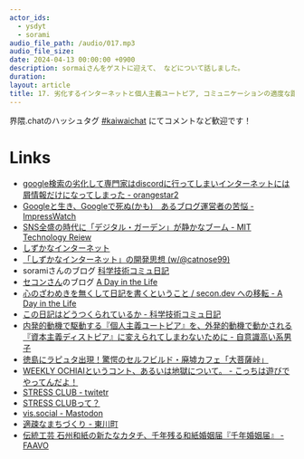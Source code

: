 ```yaml
---
actor_ids:
  - ysdyt
  - sorami
audio_file_path: /audio/017.mp3
audio_file_size:
date: 2024-04-13 00:00:00 +0900
description: sormaiさんをゲストに迎えて、 などについて話しました。
duration:
layout: article
title: 17. 劣化するインターネットと個人主義ユートピア, コミュニケーションの適度な距離感（sorami）
---
```


界隈.chatのハッシュタグ [#kaiwaichat](https://twitter.com/search?q=%23kaiwaichat&src=typed_query&f=live) にてコメントなど歓迎です！

# Links
- [google検索の劣化して専門家はdiscordに行ってしまいインターネットには屑情報だけになってしまった - orangestar2](https://orangestar2.hatenadiary.com/entry/2024/02/13/174845)
- [Googleと生き、Googleで死ぬ(かも)　あるブログ運営者の苦悩 - ImpressWatch](https://www.watch.impress.co.jp/docs/topic/1569786.html)
- [SNS全盛の時代に「デジタル・ガーデン」が静かなブーム - MIT Technology Reiew](https://www.technologyreview.jp/s/218383/digital-gardens-let-you-cultivate-your-own-little-bit-of-the-internet/)
- [しずかなインターネット](https://sizu.me/home)
- [「しずかなインターネット」の開発思想 (w/@catnose99)](https://open.spotify.com/episode/0JkHR7uuJs6rQGvcyzvluF?si=x9g3_-5BRee56-fo4Lu7fg)
- soramiさんのブログ [科学技術コミュ日記](https://sorami.dev/costep/)
- [セコンさん](https://twitter.com/hotchpotch)のブログ [A Day in the Life](https://secon.dev/entry/)
- [心のざわめきを無くして日記を書くということ / secon.dev への移転 - A Day in the Life](https://secon.dev/entry/2020/09/03/172016/)
- [この日記はどうつくられているか - 科学技術コミュ日記](https://sorami.dev/costep/2023-07-02/)
- [内発的動機で駆動する『個人主義ユートピア』を、外発的動機で動かされる『資本主義ディストピア』に変えられてしまわないために - 自意識高い系男子](https://ta-nishi.hatenablog.com/entry/2023/12/23/044701)
- [徳島にラピュタ出現！驚愕のセルフビルド・廃墟カフェ「大菩薩峠」](https://www.travel.co.jp/guide/article/28419/)
- [WEEKLY OCHIAIというコント、あるいは地獄について。 - こっちは遊びでやってんだよ！](https://ken-horimoto.com/20181228115315/#google_vignette)
- [STRESS CLUB - twitetr](https://twitter.com/STRESS_CLUB_)
- [STRESS CLUBって？](https://internet-happyend.online/about)
- [vis.social - Mastodon](https://vis.social/about)
- [適疎なまちづくり - 東川町](https://higashikawa-town.jp/portal/top/panel/108)
- [伝統工芸 石州和紙の新たなカタチ、千年残る和紙婚姻届『千年婚姻届』 - FAAVO](https://camp-fire.jp/projects/view/310092)